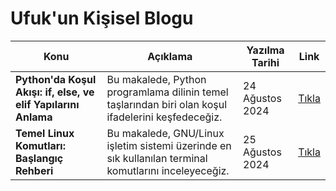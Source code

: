 # Ufuk'un Kişisel Blogu

| **Konu**                                                              | **Açıklama**                                                                                         | **Yazılma Tarihi** | **Link**                                                                                                                               |
|-----------------------------------------------------------------------|------------------------------------------------------------------------------------------------------|--------------------|------------------------------------------------------------------------------------------------|
| **Python'da Koşul Akışı: if, else, ve elif Yapılarını Anlama** | Bu makalede, Python programlama dilinin temel taşlarından biri olan koşul ifadelerini keşfedeceğiz.          | 24 Ağustos 2024    | [Tıkla](https://github.com/ufuayk/Blog/blob/main/content/python-kosul-akisi.md) |
| **Temel Linux Komutları: Başlangıç Rehberi**            | Bu makalede, GNU/Linux işletim sistemi üzerinde en sık kullanılan terminal komutlarını inceleyeceğiz. | 25 Ağustos 2024    | [Tıkla](https://github.com/ufuayk/Blog/blob/main/content/temel-linux-komutlari.md) |
